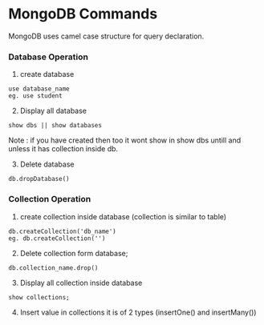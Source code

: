 # MongoDB Commands

MongoDB uses camel case structure for query declaration.

### Database Operation

1. create database

```
use database_name
eg. use student
```

2. Display all database

```
show dbs || show databases
```

Note : if you have created then too it wont show in show dbs untill and unless it has collection inside db.

3. Delete database

```
db.dropDatabase()
```

### Collection Operation

1. create collection inside database (collection is similar to table)

```
db.createCollection('db_name')
eg. db.createCollection('')
```

2. Delete collection form database;

```
db.collection_name.drop()
```

3. Display all collection inside database

```
show collections;
```

4. Insert value in collections it is of 2 types (insertOne() and insertMany())
